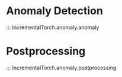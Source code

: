 # Anomaly Detection

::: IncrementalTorch.anomaly.anomaly

# Postprocessing

::: IncrementalTorch.anomaly.postprocessing